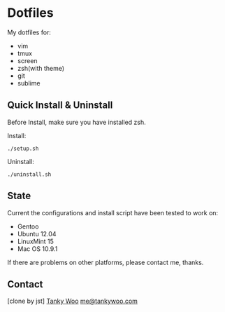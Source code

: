 # Dotfiles #

My dotfiles for:

* vim
* tmux
* screen
* zsh(with theme)
* git
* sublime

## Quick Install & Uninstall ##

Before Install, make sure you have installed zsh.

Install:

	./setup.sh

Uninstall:

	./uninstall.sh

## State ##

Current the configurations and install script have been tested to work on:

* Gentoo
* Ubuntu 12.04
* LinuxMint 15
* Mac OS 10.9.1

If there are problems on other platforms, please contact me, thanks.

## Contact ##
[clone by jst]
[Tanky Woo](http://tankywoo.com/) <me@tankywoo.com>

